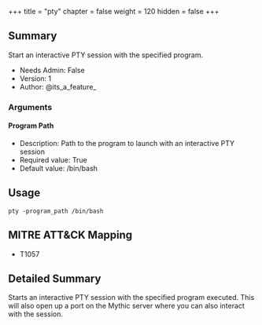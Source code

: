 +++
title = "pty"
chapter = false
weight = 120
hidden = false
+++

## Summary
Start an interactive PTY session with the specified program.
  
- Needs Admin: False  
- Version: 1  
- Author: @its_a_feature_  

### Arguments

#### Program Path
- Description: Path to the program to launch with an interactive PTY session
- Required value: True
- Default value: /bin/bash

## Usage

```
pty -program_path /bin/bash
```

## MITRE ATT&CK Mapping

- T1057  
## Detailed Summary

Starts an interactive PTY session with the specified program executed. This will also open up a port on the Mythic server where you can also interact with the session.